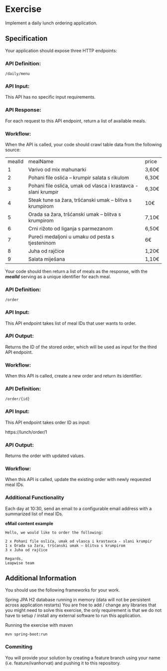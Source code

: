 # Exercise

Implement a daily lunch ordering application.

## Specification
Your application should expose three HTTP endpoints:


### API Definition: 

```
/daily/menu
```

### API Input:

This API has no specific input requirements.

### API Response:

For each request to this API endpoint, return a list of available meals.

### Workflow:

When the API is called, your code should crawl table data from the following source:
<table> <tbody>
  <tr>       					
      <td>mealId</td>
      <td>mealName</td>
      <td>price</td>
  </tr>
  <tr>       					
      <td class="mealId">1</td>
      <td class="mealName">Varivo od mix mahunarki</td>
      <td class="price">3,60€</td>
  </tr>
  <tr>       					
      <td class="mealId">2</td>
      <td class="mealName">Pohani file oslića – krumpir salata s rikulom</td>
      <td class="price">6,30€</td>
  </tr> 
  <tr>       					
      <td class="mealId">3</td>
      <td class="mealName">Pohani file oslića, umak od vlasca i krastavca - slani krumpir</td>
      <td class="price">6,30€</td>
  </tr>
  <tr>       					
      <td class="mealId">4</td>
      <td class="mealName">Steak tune sa žara, tršćanski umak – blitva s krumpirom</td>
      <td class="price">10€</td>
  </tr>
  <tr>       					
      <td class="mealId">5</td>
      <td class="mealName">Orada sa žara, tršćanski umak – blitva s krumpirom</td>
      <td class="price">7,10€</td>
  </tr>
  <tr>       					
      <td class="mealId">6</td>
      <td class="mealName">Crni rižoto od liganja s parmezanom</td>
      <td class="price">6,50€</td>
  </tr>
  <tr>       					
      <td class="mealId">7</td>
      <td class="mealName">Pureći medaljoni u umaku od pesta s tjesteninom</td>
      <td class="price">6€</td>
  </tr>
  <tr>       					
      <td class="mealId">8</td>
      <td class="mealName">Juha od rajčice</td>
      <td class="price">1,20€</td>
  </tr>
  <tr>       					
      <td class="mealId">9</td>
      <td class="mealName">Salata miješana</td>
      <td class="price">1,10€</td>
  </tr>
</tbody></table>

Your code should then return a list of meals as the response, with the **_mealId_** serving as a unique identifier for each meal.


### API Definition: 

```
/order
```

### API Input:

This API endpoint takes list of meal IDs that user wants to order.

### API Output:

Returns the ID of the stored order, which will be used as input for the third API endpoint.

### Workflow:

When this API is called, create a new order and return its identifier.


### API Definition: 

```
/order/{id}
```

### API Input:

This API endpoint takes order ID as input:

https://lunch/order/1

### API Output:

Returns the order with updated values.

### Workflow:

When this API is called, update the existing order with newly requested meal IDs.


### Additional Functionality
Each day at 10:30, send an email to a configurable email address with a summarized list of meal IDs.

**eMail content example**
```
Hello, we would like to order the following:

2 x Pohani file oslića, umak od vlasca i krastavca - slani krumpir
1 x Orada sa žara, tršćanski umak – blitva s krumpirom
3 x Juha od rajčice

Regards,
Leapwise team
```

## Additional Information
You should use the following frameworks for your work.

Spring JPA
H2 database running in memory (data will not be persistent across application restarts)
You are free to add / change any libraries that you might need to solve this exercise, the only requirement is that we do not have to setup / install any external software to run this application.

Running the exercise with maven

```mvn spring-boot:run```

### Commiting
You will provide your solution by creating a feature branch using your name (i.e. feature/ivanhorvat) and pushing it to this repository.
